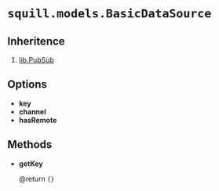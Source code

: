 # `squill.models.BasicDataSource`

## Inheritence

1. [lib.PubSub](../../lib/pubsub.md)

## Options

* __key__
* __channel__
* __hasRemote__


## Methods

* __getKey__

	@return `{}`
